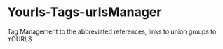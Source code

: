 # Yourls-Tags-urlsManager
Tag Management to the abbreviated references, links to union groups to YOURLS
